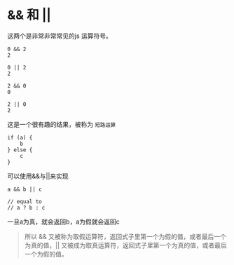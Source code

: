 # && 和 ||

这两个是非常非常常见的js 运算符号。

    0 && 2 
    2

    0 || 2
    2

    2 && 0
    0

    2 || 0
    2

这是一个很有趣的结果，被称为 `短路运算`

    if (a) {
        b
    } else {
        c
    }

可以使用&&与||来实现

    a && b || c

    // equal to 
    // a ? b : c

一旦a为真，就会返回b，a为假就会返回c

> 所以 && 又被称为取假运算符，返回式子里第一个为假的值，或者最后一个为真的值，|| 又被成为取真运算符，返回式子里第一个为真的值，或者最后一个为假的值。

